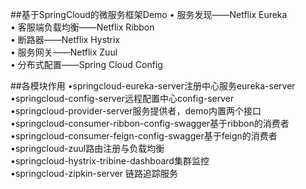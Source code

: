 ##基于SpringCloud的微服务框架Demo
• 服务发现——Netflix Eureka  
• 客服端负载均衡——Netflix Ribbon  
• 断路器——Netflix Hystrix  
• 服务网关——Netflix Zuul  
• 分布式配置——Spring Cloud Config


##各模块作用
•springcloud-eureka-server注册中心服务eureka-server   
•springcloud-config-server远程配置中心config-server   
•springcloud-provider-server服务提供者，demo内置两个接口   
•springcloud-consumer-ribbon-config-swagger基于ribbon的消费者   
•springcloud-consumer-feign-config-swagger基于feign的消费者 
•springcloud-zuul路由注册与负载均衡   
•springcloud-hystrix-tribine-dashboard集群监控   
•springcloud-zipkin-server 链路追踪服务    